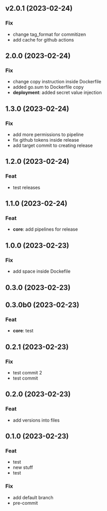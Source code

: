 ## v2.0.1 (2023-02-24)

### Fix

- change tag_format for commitizen
- add cache for github actions

## 2.0.0 (2023-02-24)

### Fix

- change copy instruction inside Dockerfile
- added go.sum to Dockerfile copy
- **deployment**: added secret value injection

## 1.3.0 (2023-02-24)

### Fix

- add more permissions to pipeline
- fix github tokens inside release
- add target commit to creating release

## 1.2.0 (2023-02-24)

### Feat

- test releases

## 1.1.0 (2023-02-24)

### Feat

- **core**: add pipelines for release

## 1.0.0 (2023-02-23)

### Fix

- add space inside Dockefile

## 0.3.0 (2023-02-23)

## 0.3.0b0 (2023-02-23)

### Feat

- **core**: test

## 0.2.1 (2023-02-23)

### Fix

- test commit 2
- test commit

## 0.2.0 (2023-02-23)

### Feat

- add versions into files

## 0.1.0 (2023-02-23)

### Feat

- test
- new stuff
- test

### Fix

- add default branch
- pre-commit
